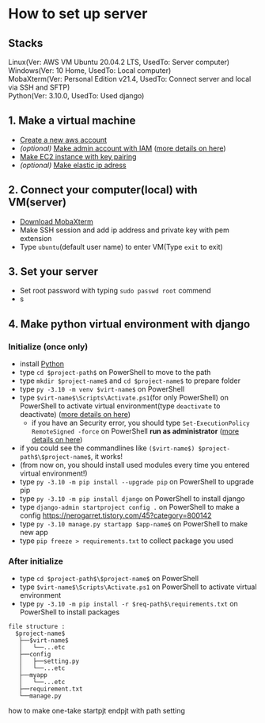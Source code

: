 # How to set up server

## Stacks

Linux(Ver: AWS VM Ubuntu 20.04.2 LTS, UsedTo: Server computer)  
Windows(Ver: 10 Home, UsedTo: Local computer)  
MobaXterm(Ver: Personal Edition v21.4, UsedTo: Connect server and local via SSH and SFTP)  
Python(Ver: 3.10.0, UsedTo: Used django)  

## 1. Make a virtual machine

* [Create a new aws account](https://aws.amazon.com/ko/free/)
* *(optional)* [Make admin account with IAM](https://console.aws.amazon.com/iam/home) ([more details on here](https://extsdd.tistory.com/76?category=853192))
* [Make EC2 instance with key pairing](https://ap-northeast-2.console.aws.amazon.com/ec2/v2/home?region=ap-northeast-2#LaunchInstanceWizard:)
* *(optional)* [Make elastic ip adress](https://ap-northeast-2.console.aws.amazon.com/ec2/v2/home?region=ap-northeast-2#Addresses:)

## 2. Connect your computer(local) with VM(server)

* [Download MobaXterm](https://mobaxterm.mobatek.net/download.html)
* Make SSH session and add ip address and private key with pem extension
* Type `ubuntu`(default user name) to enter VM(Type `exit` to exit)

## 3. Set your server

* Set root password with typing `sudo passwd root` commend
* s

## 4. Make python virtual environment with django

### Initialize (once only)

* install [Python](https://www.python.org/downloads/)
* type `cd $project-path$` on PowerShell to move to the path
* type `mkdir $project-name$` and `cd $project-name$` to prepare folder
* type `py -3.10 -m venv $virt-name$` on PowerShell
* type `$virt-name$\Scripts\Activate.ps1`(for only PowerShell) on PowerShell to activate virtual environment(type `deactivate` to deactivate) ([more details on here](https://docs.python.org/ko/3.7/library/venv.html))
  * if you have an Security error, you should type `Set-ExecutionPolicy RemoteSigned -force` on PowerShell **run as administrator** ([more details on here](https://dreamlog.tistory.com/603))
* if you could see the commandlines like `($virt-name$) $project-path$\$project-name$`, it works!
* (from now on, you should install used modules every time you entered virtual environment!)
* type `py -3.10 -m pip install --upgrade pip` on PowerShell to upgrade pip
* type `py -3.10 -m pip install django` on PowerShell to install django
* type `django-admin startproject config .` on PowerShell to make a config
<https://nerogarret.tistory.com/45?category=800142>
* type `py -3.10 manage.py startapp $app-name$` on PowerShell to make new app
* type `pip freeze > requirements.txt` to collect package you used

### After initialize

* type `cd $project-path$\$project-name$` on PowerShell
* type `$virt-name$\Scripts\Activate.ps1` on PowerShell to activate virtual environment
* type `py -3.10 -m pip install -r $req-path$\requirements.txt` on PowerShell to install packages

```
file structure :
  $project-name$
   ├──$virt-name$
   │   └──...etc
   ├──config
   │   ├──setting.py
   │   └──...etc
   ├──myapp
   │   └──...etc
   ├──requirement.txt
   └──manage.py
```

how to make one-take startpjt endpjt with path setting
